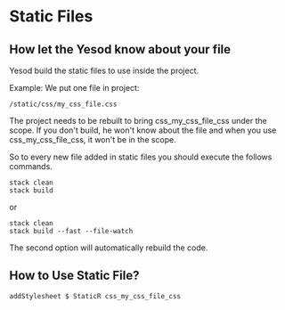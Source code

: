 # Static Files

## How let the Yesod know about your file

Yesod build the static files to use inside the project.

Example: We put one file in project:

	/static/css/my_css_file.css

The project needs to be rebuilt to bring css_my_css_file_css under the scope. If you don't build, he won't know about the file and when you use css_my_css_file_css, it won't be in the scope.
	
So to every new file added in static files you should execute the follows commands.

```
stack clean
stack build 
```

or

```
stack clean
stack build --fast --file-watch
```

The second option will automatically rebuild the code.



## How to Use Static File?

```
addStylesheet $ StaticR css_my_css_file_css
```
